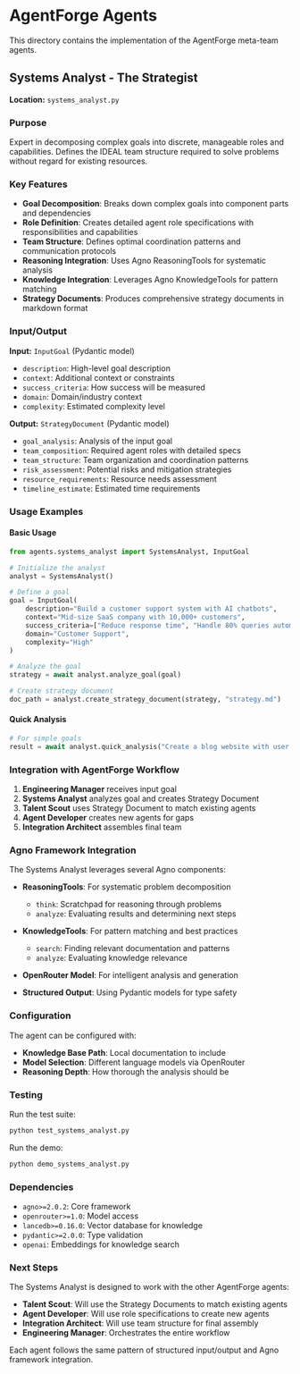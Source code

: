 # AgentForge Agents

This directory contains the implementation of the AgentForge meta-team agents.

## Systems Analyst - The Strategist

**Location:** `systems_analyst.py`

### Purpose

Expert in decomposing complex goals into discrete, manageable roles and capabilities. Defines the IDEAL team structure required to solve problems without regard for existing resources.

### Key Features

- **Goal Decomposition**: Breaks down complex goals into component parts and dependencies
- **Role Definition**: Creates detailed agent role specifications with responsibilities and capabilities
- **Team Structure**: Defines optimal coordination patterns and communication protocols
- **Reasoning Integration**: Uses Agno ReasoningTools for systematic analysis
- **Knowledge Integration**: Leverages Agno KnowledgeTools for pattern matching
- **Strategy Documents**: Produces comprehensive strategy documents in markdown format

### Input/Output

**Input:** `InputGoal` (Pydantic model)

- `description`: High-level goal description
- `context`: Additional context or constraints
- `success_criteria`: How success will be measured
- `domain`: Domain/industry context
- `complexity`: Estimated complexity level

**Output:** `StrategyDocument` (Pydantic model)

- `goal_analysis`: Analysis of the input goal
- `team_composition`: Required agent roles with detailed specs
- `team_structure`: Team organization and coordination patterns
- `risk_assessment`: Potential risks and mitigation strategies
- `resource_requirements`: Resource needs assessment
- `timeline_estimate`: Estimated time requirements

### Usage Examples

#### Basic Usage

```python
from agents.systems_analyst import SystemsAnalyst, InputGoal

# Initialize the analyst
analyst = SystemsAnalyst()

# Define a goal
goal = InputGoal(
    description="Build a customer support system with AI chatbots",
    context="Mid-size SaaS company with 10,000+ customers",
    success_criteria=["Reduce response time", "Handle 80% queries automatically"],
    domain="Customer Support",
    complexity="High"
)

# Analyze the goal
strategy = await analyst.analyze_goal(goal)

# Create strategy document
doc_path = analyst.create_strategy_document(strategy, "strategy.md")
```

#### Quick Analysis

```python
# For simple goals
result = await analyst.quick_analysis("Create a blog website with user authentication")
```

### Integration with AgentForge Workflow

1. **Engineering Manager** receives input goal
2. **Systems Analyst** analyzes goal and creates Strategy Document
3. **Talent Scout** uses Strategy Document to match existing agents
4. **Agent Developer** creates new agents for gaps
5. **Integration Architect** assembles final team

### Agno Framework Integration

The Systems Analyst leverages several Agno components:

- **ReasoningTools**: For systematic problem decomposition
  - `think`: Scratchpad for reasoning through problems
  - `analyze`: Evaluating results and determining next steps

- **KnowledgeTools**: For pattern matching and best practices
  - `search`: Finding relevant documentation and patterns
  - `analyze`: Evaluating knowledge relevance

- **OpenRouter Model**: For intelligent analysis and generation
- **Structured Output**: Using Pydantic models for type safety

### Configuration

The agent can be configured with:

- **Knowledge Base Path**: Local documentation to include
- **Model Selection**: Different language models via OpenRouter
- **Reasoning Depth**: How thorough the analysis should be

### Testing

Run the test suite:

```bash
python test_systems_analyst.py
```

Run the demo:

```bash
python demo_systems_analyst.py
```

### Dependencies

- `agno>=2.0.2`: Core framework
- `openrouter>=1.0`: Model access
- `lancedb>=0.16.0`: Vector database for knowledge
- `pydantic>=2.0.0`: Type validation
- `openai`: Embeddings for knowledge search

### Next Steps

The Systems Analyst is designed to work with the other AgentForge agents:

- **Talent Scout**: Will use the Strategy Documents to match existing agents
- **Agent Developer**: Will use role specifications to create new agents
- **Integration Architect**: Will use team structure for final assembly
- **Engineering Manager**: Orchestrates the entire workflow

Each agent follows the same pattern of structured input/output and Agno framework integration.
